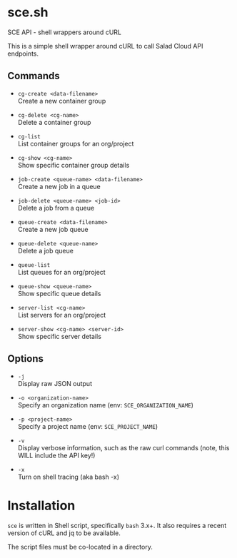 # sce.sh
SCE API - shell wrappers around cURL

This is a simple shell wrapper around cURL to call Salad Cloud API endpoints.

## Commands

* `cg-create <data-filename>`  
  Create a new container group

* `cg-delete <cg-name>`  
  Delete a container group

* `cg-list`  
  List container groups for an org/project

* `cg-show <cg-name>`  
  Show specific container group details

* `job-create <queue-name> <data-filename>`  
  Create a new job in a queue

* `job-delete <queue-name> <job-id>`  
  Delete a job from a queue

* `queue-create <data-filename>`  
  Create a new job queue

* `queue-delete <queue-name>`  
  Delete a job queue

* `queue-list`  
  List queues for an org/project

* `queue-show <queue-name>`  
  Show specific queue details

* `server-list <cg-name>`  
  List servers for an org/project

* `server-show <cg-name> <server-id>`  
  Show specific server details

## Options

* `-j`  
    Display raw JSON output

* `-o <organization-name>`  
    Specify an organization name (env: `SCE_ORGANIZATION_NAME`)

* `-p <project-name>`  
    Specify a project name (env: `SCE_PROJECT_NAME`)

* `-v`  
    Display verbose information, such as the raw curl commands (note, this WILL include the API key!)

* `-x`  
    Turn on shell tracing (aka bash -x)

# Installation

`sce` is written in Shell script, specifically `bash` 3.x+.  It also requires a
recent version of cURL and jq to be available.

The script files must be co-located in a directory.
